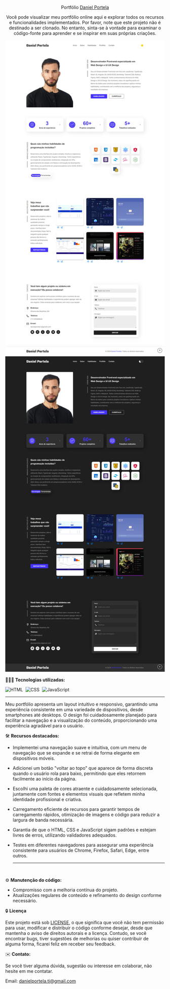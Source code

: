 <div align="center">

Portfólio <a href="https://danielportela.netlify.app/">Daniel Portela</a>

<p>Você pode visualizar meu portfólio online aqui e explorar todos os recursos e funcionalidades implementados. Por favor, note que este projeto não é destinado a ser clonado. No entanto, sinta-se à vontade para examinar o código-fonte para aprender e se inspirar em suas próprias criações.</p>
</div>

![preview-light](readme-images/preview-light.jpg)
![preview-dark](readme-images/preview-dark.jpg)

👨🏼‍💻 <b>Tecnologias utilizadas:</b>

![HTML](https://img.shields.io/badge/-HTML-0D1117?style=for-the-badge&logo=html5&labelColor=0D1117)&nbsp;
![CSS](https://img.shields.io/badge/-CSS-0D1117?style=for-the-badge&logo=CSS3&logoColor=blue&labelColor=0D1117)&nbsp;
![JavaScript](https://img.shields.io/badge/-javascript-0D1117?style=for-the-badge&logo=javascript&logoColor=yellow&labelColor=0D1117)&nbsp;<hr>

Meu portfólio apresenta um layout intuitivo e responsivo, garantindo uma experiência consistente em uma variedade de dispositivos, desde smartphones até desktops. O design foi cuidadosamente planejado para facilitar a navegação e a visualização do conteúdo, proporcionando uma experiência agradável para o usuário.

🛠️ <b>Recursos destacados:</b>

- Implementei uma navegação suave e intuitiva, com um menu de navegação que se expande e se retrai de forma elegante em dispositivos móveis.

- Adicionei um botão "voltar ao topo" que aparece de forma discreta quando o usuário rola para baixo, permitindo que eles retornem facilmente ao início da página.

- Escolhi uma paleta de cores atraente e cuidadosamente selecionada, juntamente com fontes e elementos visuais que refletem minha identidade profissional e criativa.

- Carregamento eficiente de recursos para garantir tempos de carregamento rápidos, otimização de imagens e código para reduzir a largura de banda necessária.

- Garantia de que o HTML, CSS e JavaScript sigam padrões e estejam livres de erros, utilizando validadores adequados.

- Testes em diferentes navegadores para assegurar uma experiência consistente para usuários de Chrome, Firefox, Safari, Edge, entre outros.<hr><br>

⚙️ <b>Manutenção do código:</b>

- Compromisso com a melhoria contínua do projeto.
- Atualizações regulares de conteúdo e refinamento do design conforme necessário.

🔒 <b>Licença</b>

Este projeto está sob [LICENSE](LICENSE), o que significa que você não tem permissão para usar, modificar e distribuir o código conforme desejar, desde que mantenha o aviso de direitos autorais e a licença. Contudo, se você encontrar bugs, tiver sugestões de melhorias ou quiser contribuir de alguma forma, ficarei feliz em receber seu feedback.

✉️ <b>Contato:</b>

Se você tiver alguma dúvida, sugestão ou interesse em colaborar, não hesite em me contatar.

Email: <a href="mailto:danielportela.ti@gmail.com"> danielportela.ti@gmail.com</a> 

